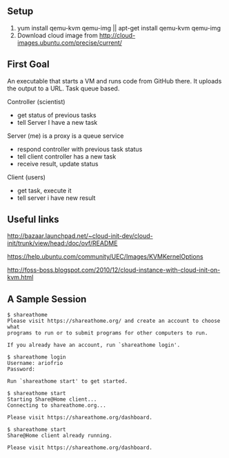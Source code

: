 ## Setup

 1. yum install qemu-kvm qemu-img || apt-get install qemu-kvm qemu-img
 2. Download cloud image from http://cloud-images.ubuntu.com/precise/current/

## First Goal

An executable that starts a VM and runs code from GitHub there. It uploads
the output to a URL. Task queue based.

Controller (scientist)
 - get status of previous tasks
 - tell Server I have a new task

Server (me) is a proxy is a queue service
 - respond controller with previous task status
 - tell client controller has a new task
 - receive result, update status

Client (users)
 - get task, execute it
 - tell server i have new result

## Useful links

http://bazaar.launchpad.net/~cloud-init-dev/cloud-init/trunk/view/head:/doc/ovf/README

https://help.ubuntu.com/community/UEC/Images/KVMKernelOptions

http://foss-boss.blogspot.com/2010/12/cloud-instance-with-cloud-init-on-kvm.html

## A Sample Session

    $ shareathome
    Please visit https://shareathome.org/ and create an account to choose what
    programs to run or to submit programs for other computers to run.

    If you already have an account, run `shareathome login'.

    $ shareathome login
    Username: ariofrio
    Password: 

    Run `shareathome start' to get started.

    $ shareathome start
    Starting Share@Home client...
    Connecting to shareathome.org...
    
    Please visit https://shareathome.org/dashboard.

    $ shareathome start
    Share@Home client already running.

    Please visit https://shareathome.org/dashboard.

